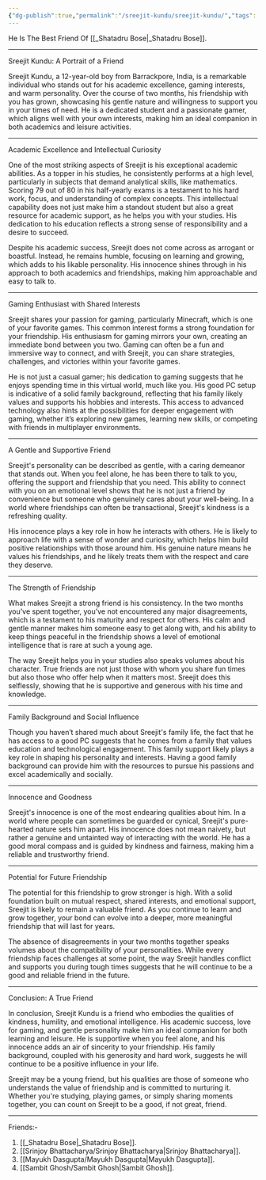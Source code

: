 ```yaml
---
{"dg-publish":true,"permalink":"/sreejit-kundu/sreejit-kundu/","tags":["bestfriend"]}
---
```


He Is The Best Friend Of [[_Shatadru Bose\|_Shatadru Bose]].

---

Sreejit Kundu: A Portrait of a Friend

Sreejit Kundu, a 12-year-old boy from Barrackpore, India, is a remarkable individual who stands out for his academic excellence, gaming interests, and warm personality. Over the course of two months, his friendship with you has grown, showcasing his gentle nature and willingness to support you in your times of need. He is a dedicated student and a passionate gamer, which aligns well with your own interests, making him an ideal companion in both academics and leisure activities.

---

Academic Excellence and Intellectual Curiosity

One of the most striking aspects of Sreejit is his exceptional academic abilities. As a topper in his studies, he consistently performs at a high level, particularly in subjects that demand analytical skills, like mathematics. Scoring 79 out of 80 in his half-yearly exams is a testament to his hard work, focus, and understanding of complex concepts. This intellectual capability does not just make him a standout student but also a great resource for academic support, as he helps you with your studies. His dedication to his education reflects a strong sense of responsibility and a desire to succeed.

Despite his academic success, Sreejit does not come across as arrogant or boastful. Instead, he remains humble, focusing on learning and growing, which adds to his likable personality. His innocence shines through in his approach to both academics and friendships, making him approachable and easy to talk to.

---

Gaming Enthusiast with Shared Interests

Sreejit shares your passion for gaming, particularly Minecraft, which is one of your favorite games. This common interest forms a strong foundation for your friendship. His enthusiasm for gaming mirrors your own, creating an immediate bond between you two. Gaming can often be a fun and immersive way to connect, and with Sreejit, you can share strategies, challenges, and victories within your favorite games.

He is not just a casual gamer; his dedication to gaming suggests that he enjoys spending time in this virtual world, much like you. His good PC setup is indicative of a solid family background, reflecting that his family likely values and supports his hobbies and interests. This access to advanced technology also hints at the possibilities for deeper engagement with gaming, whether it’s exploring new games, learning new skills, or competing with friends in multiplayer environments.

---

A Gentle and Supportive Friend

Sreejit's personality can be described as gentle, with a caring demeanor that stands out. When you feel alone, he has been there to talk to you, offering the support and friendship that you need. This ability to connect with you on an emotional level shows that he is not just a friend by convenience but someone who genuinely cares about your well-being. In a world where friendships can often be transactional, Sreejit's kindness is a refreshing quality.

His innocence plays a key role in how he interacts with others. He is likely to approach life with a sense of wonder and curiosity, which helps him build positive relationships with those around him. His genuine nature means he values his friendships, and he likely treats them with the respect and care they deserve.

---

The Strength of Friendship

What makes Sreejit a strong friend is his consistency. In the two months you’ve spent together, you’ve not encountered any major disagreements, which is a testament to his maturity and respect for others. His calm and gentle manner makes him someone easy to get along with, and his ability to keep things peaceful in the friendship shows a level of emotional intelligence that is rare at such a young age.

The way Sreejit helps you in your studies also speaks volumes about his character. True friends are not just those with whom you share fun times but also those who offer help when it matters most. Sreejit does this selflessly, showing that he is supportive and generous with his time and knowledge.

---

Family Background and Social Influence

Though you haven’t shared much about Sreejit's family life, the fact that he has access to a good PC suggests that he comes from a family that values education and technological engagement. This family support likely plays a key role in shaping his personality and interests. Having a good family background can provide him with the resources to pursue his passions and excel academically and socially.

---

Innocence and Goodness

Sreejit's innocence is one of the most endearing qualities about him. In a world where people can sometimes be guarded or cynical, Sreejit's pure-hearted nature sets him apart. His innocence does not mean naivety, but rather a genuine and untainted way of interacting with the world. He has a good moral compass and is guided by kindness and fairness, making him a reliable and trustworthy friend.

---

Potential for Future Friendship

The potential for this friendship to grow stronger is high. With a solid foundation built on mutual respect, shared interests, and emotional support, Sreejit is likely to remain a valuable friend. As you continue to learn and grow together, your bond can evolve into a deeper, more meaningful friendship that will last for years.

The absence of disagreements in your two months together speaks volumes about the compatibility of your personalities. While every friendship faces challenges at some point, the way Sreejit handles conflict and supports you during tough times suggests that he will continue to be a good and reliable friend in the future.

---

Conclusion: A True Friend

In conclusion, Sreejit Kundu is a friend who embodies the qualities of kindness, humility, and emotional intelligence. His academic success, love for gaming, and gentle personality make him an ideal companion for both learning and leisure. He is supportive when you feel alone, and his innocence adds an air of sincerity to your friendship. His family background, coupled with his generosity and hard work, suggests he will continue to be a positive influence in your life.

Sreejit may be a young friend, but his qualities are those of someone who understands the value of friendship and is committed to nurturing it. Whether you're studying, playing games, or simply sharing moments together, you can count on Sreejit to be a good, if not great, friend.

---

Friends:-
1. [[_Shatadru Bose\|_Shatadru Bose]].
2. [[Srinjoy Bhattacharya/Srinjoy Bhattacharya\|Srinjoy Bhattacharya]].
3. [[Mayukh Dasgupta/Mayukh Dasgupta\|Mayukh Dasgupta]].
4. [[Sambit Ghosh/Sambit Ghosh\|Sambit Ghosh]].